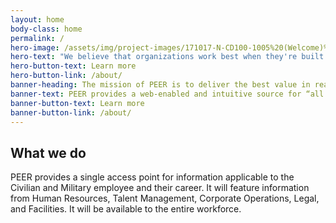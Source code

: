 ```yaml
---
layout: home
body-class: home
permalink: /
hero-image: /assets/img/project-images/171017-N-CD100-1005%20(Welcome)%201200px.jpg
hero-text: "We believe that organizations work best when they're built for people. "
hero-button-text: Learn more
hero-button-link: /about/
banner-heading: The mission of PEER is to deliver the best value in real estate, acquisition, and technology services to government and the American people.
banner-text: PEER provides a web-enabled and intuitive source for “all things people” to expand individual and organizational success.
banner-button-text: Learn more
banner-button-link: /about/
---
```

## What we do
PEER provides a single access point for information applicable to the Civilian and Military employee and their career. It will feature information from Human Resources, Talent Management, Corporate Operations, Legal, and Facilities. It will be available to the entire  workforce.
